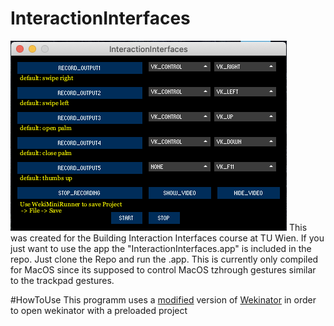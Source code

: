 # InteractionInterfaces
![alt text](https://github.com/flurputzer/InteractionInterfaces/blob/main/Screenshots/MainGui.png?raw=true)
This was created for the Building Interaction Interfaces course at TU Wien.
If you just want to use the app the "InteractionInterfaces.app" is included in the repo. Just clone the Repo and run the .app. This is currently only compiled for MacOS since its supposed to control MacOS tzhrough gestures similar to the trackpad gestures.

#HowToUse
This programm uses a [modified](https://github.com/brannondorsey/wekimini) version of [Wekinator](http://www.wekinator.org/) in order to open wekinator with a preloaded project
